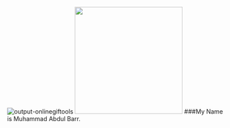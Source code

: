 ![output-onlinegiftools]( =250x250)
<img src="https://user-images.githubusercontent.com/113469229/230985796-5f22cb5d-e112-425b-823d-e84c649b612b.gif" width="250" height="250"/>
###My Name is Muhammad Abdul Barr.

<!--
**Muhammad-Abdul-Barr/Muhammad-Abdul-Barr** is a ✨ _special_ ✨ repository because its `README.md` (this file) appears on your GitHub profile.

Here are some ideas to get you started:

- 🔭 I’m currently working on ...
- 🌱 I’m currently learning ...
- 👯 I’m looking to collaborate on ...
- 🤔 I’m looking for help with ...
- 💬 Ask me about ...
- 📫 How to reach me: ...
- 😄 Pronouns: ...
- ⚡ Fun fact: ...
-->

